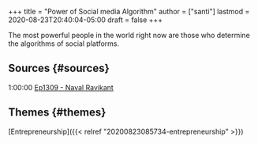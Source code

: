 +++
title = "Power of Social media Algorithm"
author = ["santi"]
lastmod = 2020-08-23T20:40:04-05:00
draft = false
+++

The most powerful people in the world right now are those who determine the algorithms of social platforms.


## Sources {#sources}

1:00:00
[Ep1309 - Naval Ravikant](https://www.youtube.com/watch?v=3qHkcs3kG44&t=3600s)


## Themes {#themes}

[Entrepreneurship]({{< relref "20200823085734-entrepreneurship" >}})
